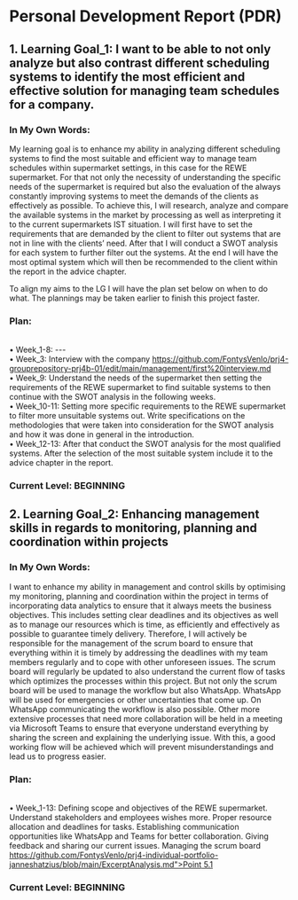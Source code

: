 # Personal Development Report (PDR)

## 1. Learning Goal_1: I want to be able to not only analyze but also contrast different scheduling systems to identify the most efficient and effective solution for managing team schedules for a company.

### In My Own Words: 
My learning goal is to enhance my ability in analyzing different scheduling systems to find the most suitable and efficient way to manage team schedules within supermarket settings, in this case for the REWE supermarket. For that not only the necessity of understanding the specific needs of the supermarket is required but also the evaluation of the always constantly improving systems to meet the demands of the clients as effectively as possible.
To achieve this, I will research, analyze and compare the available systems in the market by processing as well as interpreting it to the current supermarkets IST situation.
I will first have to set the requirements that are demanded by the client to filter out systems that are not in line with the clients’ need. After that I will conduct a SWOT analysis for each system to further filter out the systems.
At the end I will have the most optimal system which will then be recommended to the client within the report in the advice chapter.

To align my aims to the LG I will have the plan set below on when to do what. The plannings may be taken earlier to finish this project faster. 

### Plan: 
<br> • Week_1-8: ---
<br> • Week_3: Interview with the company https://github.com/FontysVenlo/prj4-grouprepository-prj4b-01/edit/main/management/first%20interview.md</a> 
<br> • Week_9: Understand the needs of the supermarket then setting the requirements of the REWE 
                    supermarket to find suitable systems to then continue with the SWOT analysis in the 
                    following weeks. 
<br> • Week_10-11: Setting more specific requirements to the REWE supermarket to filter more 
                            unsuitable systems out. Write specifications on the methodologies that were taken 
                            into consideration for the SWOT analysis and how it was done in general in the 
                            introduction. 
<br> • Week_12-13: After that conduct the SWOT analysis for the most qualified systems. After the 
                            selection of the most suitable system include it to the advice chapter in the report.

### Current Level: BEGINNING


## 2. Learning Goal_2: Enhancing management skills in regards to monitoring, planning and coordination within projects

### In My Own Words: 
I want to enhance my ability in management and control skills by optimising my monitoring, planning and coordination within the project in terms of incorporating data analytics to ensure that it always meets the business objectives.
This includes setting clear deadlines and its objectives as well as to manage our resources which is time, as efficiently and effectively as possible to guarantee timely delivery.
Therefore, I will actively be responsible for the management of the scrum board to ensure that everything within it is timely by addressing the deadlines with my team members regularly and to cope with other unforeseen issues. 
The scrum board will regularly be updated to also understand the current flow of tasks which optimizes the processes within this project. But not only the scrum board will be used to manage the workflow but also WhatsApp. 
WhatsApp will be used for emergencies or other uncertainties that come up. On WhatsApp communicating the workflow is also possible. 
Other more extensive processes that need more collaboration will be held in a meeting via Microsoft Teams to ensure that everyone understand everything by sharing the screen and explaining the underlying issue. 
With this, a good working flow will be achieved which will prevent misunderstandings and lead us to progress easier.

### Plan: 
<br> • Week_1-13: Defining scope and objectives of the REWE supermarket. Understand stakeholders and employees wishes more. Proper resource allocation and deadlines for tasks. 
Establishing communication opportunities like WhatsApp and Teams for better collaboration. Giving feedback and sharing our current issues. Managing the scrum board [https://github.com/FontysVenlo/prj4-individual-portfolio-janneshatzius/blob/main/ExcerptAnalysis.md">Point 5.1](https://github.com/orgs/FontysVenlo/projects/352/views/1)</a>

### Current Level: BEGINNING

